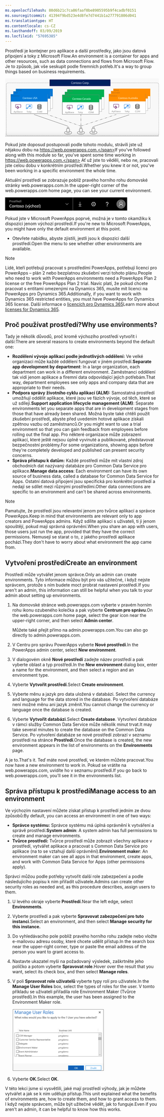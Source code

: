 ```yaml
---
ms.openlocfilehash: 80d6b21c7ca86faaf0be8905595b9f4cadbf0151
ms.sourcegitcommit: 41394f9bd523e4d8fe7d7441b1a277791806d041
ms.translationtype: HT
ms.contentlocale: cs-CZ
ms.lasthandoff: 03/09/2019
ms.locfileid: "57695385"
---
```

<span data-ttu-id="ef2c9-101">Prostředí je kontejner pro aplikace a další prostředky, jako jsou datová připojení a toky z Microsoft Flow.</span><span class="sxs-lookup"><span data-stu-id="ef2c9-101">An environment is a container for apps and other resources, such as data connections and flows from Microsoft Flow.</span></span> <span data-ttu-id="ef2c9-102">Je to způsob, jak vše seskupit podle firemních potřeb.</span><span class="sxs-lookup"><span data-stu-id="ef2c9-102">It's a way to group things based on business requirements.</span></span>

![Výběr prostředí](../media/powerapps-environments2.png)

<span data-ttu-id="ef2c9-104">Pokud jste doposud postupovali podle tohoto modulu, strávili jste už nějakou dobu na https://web.powerapps.com.</span><span class="sxs-lookup"><span data-stu-id="ef2c9-104">If you've followed along with this module so far, you've spent some time working in https://web.powerapps.com.</span></span> <span data-ttu-id="ef2c9-105">Ať už jste to věděli, nebo ne, pracovali jste celou dobu v konkrétním prostředí.</span><span class="sxs-lookup"><span data-stu-id="ef2c9-105">Whether you knew it or not, you've been working in a specific environment the whole time.</span></span>

<span data-ttu-id="ef2c9-106">Aktuální prostředí se zobrazuje poblíž pravého horního rohu domovské stránky web.powerapps.com.</span><span class="sxs-lookup"><span data-stu-id="ef2c9-106">In the upper-right corner of the web.powerapps.com home page, you can see your current environment.</span></span>

![Výběr prostředí](../media/powerapps-environment-picker.png)

<span data-ttu-id="ef2c9-108">Pokud jste v Microsoft PowerApps poprvé, možná je v tomto okamžiku k dispozici jenom výchozí prostředí.</span><span class="sxs-lookup"><span data-stu-id="ef2c9-108">If you're new to Microsoft PowerApps, you might have only the default environment at this point.</span></span>

- <span data-ttu-id="ef2c9-109">Otevřete nabídku, abyste zjistili, jestli jsou k dispozici další prostředí.</span><span class="sxs-lookup"><span data-stu-id="ef2c9-109">Open the menu to see whether other environments are available.</span></span>
 
> [!NOTE]
> <span data-ttu-id="ef2c9-110">Lidé, kteří potřebují pracovat s prostředími PowerApps, potřebují licenci pro PowerApps – plán 2 nebo bezplatnou zkušební verzi tohoto plánu.</span><span class="sxs-lookup"><span data-stu-id="ef2c9-110">People who need to work with PowerApps environments need a PowerApps Plan 2 license or the free PowerApps Plan 2 trial.</span></span> <span data-ttu-id="ef2c9-111">Navíc platí, že pokud chcete pracovat s entitami omezenými na Dynamics 365, musíte mít licenci na PowerApps pro Dynamics 365.</span><span class="sxs-lookup"><span data-stu-id="ef2c9-111">Additionally, if you want to work with Dynamics 365 restricted entities, you must have PowerApps for Dynamics 365 license.</span></span> <span data-ttu-id="ef2c9-112">Další informace o [licencích pro Dynamics 365](https://na01.safelinks.protection.outlook.com/?url=https%3A%2F%2Fdocs.microsoft.com%2Fen-us%2Fpowerapps%2Fadministrator%2Fpricing-billing-skus%23licenses&data=02%7C01%7Cv-tosis%40microsoft.com%7C3bb58d639d8745c27ff908d62d4c1062%7C72f988bf86f141af91ab2d7cd011db47%7C1%7C0%7C636746202048937165&sdata=8rDKLL4XBkwCLOrpZe0F2MlTmkfhAmukrV3bn4a34NU%3D&reserved=0)</span><span class="sxs-lookup"><span data-stu-id="ef2c9-112">Learn more about [licenses for Dynamics 365](https://na01.safelinks.protection.outlook.com/?url=https%3A%2F%2Fdocs.microsoft.com%2Fen-us%2Fpowerapps%2Fadministrator%2Fpricing-billing-skus%23licenses&data=02%7C01%7Cv-tosis%40microsoft.com%7C3bb58d639d8745c27ff908d62d4c1062%7C72f988bf86f141af91ab2d7cd011db47%7C1%7C0%7C636746202048937165&sdata=8rDKLL4XBkwCLOrpZe0F2MlTmkfhAmukrV3bn4a34NU%3D&reserved=0).</span></span>

## <a name="why-use-environments"></a><span data-ttu-id="ef2c9-113">Proč používat prostředí?</span><span class="sxs-lookup"><span data-stu-id="ef2c9-113">Why use environments?</span></span>
<span data-ttu-id="ef2c9-114">Tady je několik důvodů, proč kromě výchozího prostředí vytvořit i další:</span><span class="sxs-lookup"><span data-stu-id="ef2c9-114">There are several reasons to create environments beyond the default one:</span></span>

- <span data-ttu-id="ef2c9-115">**Rozdělení vývoje aplikací podle jednotlivých oddělení:** Ve velké organizaci může každé oddělení fungovat v jiném prostředí.</span><span class="sxs-lookup"><span data-stu-id="ef2c9-115">**Separate app development by department**: In a large organization, each department can work in a different environment.</span></span> <span data-ttu-id="ef2c9-116">Zaměstnanci oddělení tak vidí jenom aplikace a firemní data odpovídající jejich potřebám.</span><span class="sxs-lookup"><span data-stu-id="ef2c9-116">That way, department employees see only apps and company data that are appropriate to their needs.</span></span>
- <span data-ttu-id="ef2c9-117">**Podpora správy životního cyklu aplikací (ALM):** Samostatná prostředí umožňují oddělit aplikace, které jsou ve fázích vývoje, od těch, které se už sdílejí.</span><span class="sxs-lookup"><span data-stu-id="ef2c9-117">**Support application lifecycle management (ALM)**: Separate environments let you separate apps that are in development stages from those that have already been shared.</span></span> <span data-ttu-id="ef2c9-118">Možná byste také chtěli použít zkušební prostředí, abyste před uvedením hotové aplikace získali zpětnou vazbu od zaměstnanců.</span><span class="sxs-lookup"><span data-stu-id="ef2c9-118">Or you might want to use a trial environment so that you can gain feedback from employees before rolling out the final app.</span></span> <span data-ttu-id="ef2c9-119">Pro některé organizace může zobrazení aplikací, které ještě nejsou úplně vyvinuté a publikované, představovat bezpečnostní problémy.</span><span class="sxs-lookup"><span data-stu-id="ef2c9-119">For some organizations, showing apps before they're completely developed and published can present security concerns.</span></span>
- <span data-ttu-id="ef2c9-120">**Správa přístupu k datům:** Každé prostředí může mít vlastní zdroj obchodních dat nazývaný databáze pro Common Data Service pro aplikace.</span><span class="sxs-lookup"><span data-stu-id="ef2c9-120">**Manage data access**: Each environment can have its own source of business data, called a  database for Common Data Service for Apps.</span></span> <span data-ttu-id="ef2c9-121">Ostatní datová připojení jsou specifická pro konkrétní prostředí a nedají se sdílet mezi různými prostředími.</span><span class="sxs-lookup"><span data-stu-id="ef2c9-121">Other data connections are specific to an environment and can't be shared across environments.</span></span>

> [!NOTE]
> <span data-ttu-id="ef2c9-122">Pamatujte, že prostředí jsou relevantní jenom pro tvůrce aplikací a správce PowerApps.</span><span class="sxs-lookup"><span data-stu-id="ef2c9-122">Keep in mind that environments are relevant only to app creators and PowerApps admins.</span></span> <span data-ttu-id="ef2c9-123">Když sdílíte aplikaci s uživateli, ti ji jenom spouštějí, pokud mají správná oprávnění.</span><span class="sxs-lookup"><span data-stu-id="ef2c9-123">When you share an app with users, those users just run the app, provided that they have the correct permissions.</span></span> <span data-ttu-id="ef2c9-124">Nemusejí se starat o to, z jakého prostředí aplikace pochází.</span><span class="sxs-lookup"><span data-stu-id="ef2c9-124">They don't have to worry about what environment the app came from.</span></span>

## <a name="create-an-environment"></a><span data-ttu-id="ef2c9-125">Vytvoření prostředí</span><span class="sxs-lookup"><span data-stu-id="ef2c9-125">Create an environment</span></span>

<span data-ttu-id="ef2c9-126">Prostředí může vytvářet jenom správce.</span><span class="sxs-lookup"><span data-stu-id="ef2c9-126">Only an admin can create environments.</span></span> <span data-ttu-id="ef2c9-127">Tyto informace můžou být pro vás užitečné, i když nejste správcem, protože s ním budete moct probrat nastavení prostředí.</span><span class="sxs-lookup"><span data-stu-id="ef2c9-127">If you aren't an admin, this information can still be helpful when you talk to your admin about setting up environments.</span></span>

1. <span data-ttu-id="ef2c9-128">Na domovské stránce web.powerapps.com vyberte v pravém horním rohu ikonu ozubeného kolečka a pak vyberte **Centrum pro správu**.</span><span class="sxs-lookup"><span data-stu-id="ef2c9-128">On the web.powerapps.com home page, select the gear icon near the upper-right corner, and then select **Admin center**.</span></span>

    <span data-ttu-id="ef2c9-129">Můžete také přejít přímo na admin.powerapps.com.</span><span class="sxs-lookup"><span data-stu-id="ef2c9-129">You can also go directly to admin.powerapps.com.</span></span>

2. <span data-ttu-id="ef2c9-130">V Centru pro správu PowerApps vyberte **Nové prostředí**.</span><span class="sxs-lookup"><span data-stu-id="ef2c9-130">In the PowerApps admin center, select **New environment**.</span></span> 
3. <span data-ttu-id="ef2c9-131">V dialogovém okně **Nové prostředí** zadejte název prostředí a pak vyberte oblast a typ prostředí.</span><span class="sxs-lookup"><span data-stu-id="ef2c9-131">In the **New environment** dialog box, enter a name for the environment, and then select a region and an environment type.</span></span>
4. <span data-ttu-id="ef2c9-132">Vyberte **Vytvořit prostředí**.</span><span class="sxs-lookup"><span data-stu-id="ef2c9-132">Select **Create environment**.</span></span>
1. <span data-ttu-id="ef2c9-133">Vyberte měnu a jazyk pro data uložená v databázi.
</span><span class="sxs-lookup"><span data-stu-id="ef2c9-133">Select the currency and language for the data stored in the database.</span></span> <span data-ttu-id="ef2c9-134">Po vytvoření databáze není možné měnu ani jazyk změnit.</span><span class="sxs-lookup"><span data-stu-id="ef2c9-134">You cannot change the currency or language once the database is created.</span></span> 
1. <span data-ttu-id="ef2c9-135">Vyberte **Vytvořit databázi**.</span><span class="sxs-lookup"><span data-stu-id="ef2c9-135">Select **Create database**.</span></span>
    <span data-ttu-id="ef2c9-136">Vytvoření databáze v rámci služby Common Data Service může několik minut trvat.</span><span class="sxs-lookup"><span data-stu-id="ef2c9-136">It may take several minutes to create the database on the Common Data Service.</span></span> <span data-ttu-id="ef2c9-137">Po vytvoření databáze se nové prostředí zobrazí v seznamu prostředí na stránce **Prostředí**.</span><span class="sxs-lookup"><span data-stu-id="ef2c9-137">Once the database is created, the new environment appears in the list of environments on the **Environments** page.</span></span>

<span data-ttu-id="ef2c9-138">A je to.</span><span class="sxs-lookup"><span data-stu-id="ef2c9-138">That's it.</span></span> <span data-ttu-id="ef2c9-139">Teď máte nové prostředí, ve kterém můžete pracovat.</span><span class="sxs-lookup"><span data-stu-id="ef2c9-139">You now have a new environment to work in.</span></span> <span data-ttu-id="ef2c9-140">Pokud se vrátíte na web.powerapps.com, uvidíte ho v seznamu prostředí.</span><span class="sxs-lookup"><span data-stu-id="ef2c9-140">If you go back to web.powerapps.com, you'll see it in the environments list.</span></span>

## <a name="manage-access-to-an-environment"></a><span data-ttu-id="ef2c9-141">Správa přístupu k prostředí</span><span class="sxs-lookup"><span data-stu-id="ef2c9-141">Manage access to an environment</span></span>

<span data-ttu-id="ef2c9-142">Ve výchozím nastavení můžete získat přístup k prostředí jedním ze dvou způsobů:</span><span class="sxs-lookup"><span data-stu-id="ef2c9-142">By default, you can access an environment in one of two ways:</span></span>

- <span data-ttu-id="ef2c9-143">**Správce systému:** Správce systému má úplná oprávnění k vytváření a správě prostředí.</span><span class="sxs-lookup"><span data-stu-id="ef2c9-143">**System admin**: A system admin has full permissions to create and manage environments.</span></span>
- <span data-ttu-id="ef2c9-144">**Tvůrce prostředí:** Tvůrce prostředí může zobrazit všechny aplikace v prostředí, vytvářet aplikace a pracovat s Common Data Service pro aplikace (na to se vztahují další oprávnění).</span><span class="sxs-lookup"><span data-stu-id="ef2c9-144">**Environment maker**: An environment maker can see all apps in that environment, create apps, and work with Common Data Service for Apps (other permissions apply).</span></span>

<span data-ttu-id="ef2c9-145">Správci můžou podle potřeby vytvořit další role zabezpečení a podle následujícího popisu k nim přiřadit uživatele.</span><span class="sxs-lookup"><span data-stu-id="ef2c9-145">Admins can create other security roles as needed and, as this procedure describes, assign users to them.</span></span>

1. <span data-ttu-id="ef2c9-146">U levého okraje vyberte **Prostředí**.</span><span class="sxs-lookup"><span data-stu-id="ef2c9-146">Near the left edge, select **Environments**.</span></span>
2. <span data-ttu-id="ef2c9-147">Vyberte prostředí a pak vyberte **Spravovat zabezpečení pro tuto instanci**.</span><span class="sxs-lookup"><span data-stu-id="ef2c9-147">Select an environment, and then select **Manage security for this instance.**</span></span>
3. <span data-ttu-id="ef2c9-148">Do vyhledávacího pole poblíž pravého horního rohu zadejte nebo vložte e-mailovou adresu osoby, které chcete udělit přístup.</span><span class="sxs-lookup"><span data-stu-id="ef2c9-148">In the search box near the upper-right corner, type or paste the email address of the person you want to grant access to.</span></span>
4. <span data-ttu-id="ef2c9-149">Nastavte ukazatel myši na požadovaný výsledek, zaškrtněte jeho políčko a potom vyberte **Spravovat role**.</span><span class="sxs-lookup"><span data-stu-id="ef2c9-149">Hover over the result that you want, select its check box, and then select **Manage roles**.</span></span>
5. <span data-ttu-id="ef2c9-150">V poli **Spravovat role uživatelů** vyberte typy rolí pro uživatele.</span><span class="sxs-lookup"><span data-stu-id="ef2c9-150">In the **Manage User Roles** box, select the types of roles for the user.</span></span> <span data-ttu-id="ef2c9-151">V tomto příkladu se uživateli přiřadila role Environment Maker (Tvůrce prostředí).</span><span class="sxs-lookup"><span data-stu-id="ef2c9-151">In this example, the user has been assigned to the Environment Maker role.</span></span>

    ![Výběr nové role uživatele](../media/powerapps-user-roles.png)

6. <span data-ttu-id="ef2c9-153">Vyberte **OK**.</span><span class="sxs-lookup"><span data-stu-id="ef2c9-153">Select **OK**.</span></span>

<span data-ttu-id="ef2c9-154">V této lekci jsme si vysvětlili, jaké mají prostředí výhody, jak je můžete vytvářet a jak se k nim uděluje přístup.</span><span class="sxs-lookup"><span data-stu-id="ef2c9-154">This unit explained what the benefits of environments are, how to create them, and how to grant access to them.</span></span> <span data-ttu-id="ef2c9-155">I když nejste správcem, může být užitečné vědět, jak to funguje.</span><span class="sxs-lookup"><span data-stu-id="ef2c9-155">Even if you aren't an admin, it can be helpful to know how this works.</span></span>